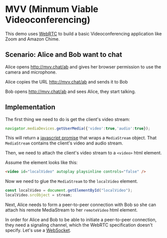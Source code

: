 # MVV (Minmum Viable Videoconferencing)

This demo uses [WebRTC](https://webrtc.org) to build a basic Videoconferencing application like Zoom and Amazon Chime.

## Scenario: Alice and Bob want to chat

Alice opens http://mvv.chat/ab and gives her browser permission to use the camera and microphone.

Alice copies the URL http://mvv.chat/ab and sends it to Bob

Bob opens http://mvv.chat/ab and sees Alice, they start talking.

## Implementation
The first thing we need to do is get the client's video stream:

``` javascript
navigator.mediaDevices.getUserMedia({'video':true,'audio':true});
```
This will return a [javascript promise](https://developer.mozilla.org/en-US/docs/Web/JavaScript/Reference/Global_Objects/Promise) that wraps a `MediaStream` object. That `MediaStream` contains the client's video and audio stream.

Then, we need to attach the client's video stream to a `<video>` html element.

Assume the element looks like this:

``` html
<video id="localVideo" autoplay playsinline controls="false" />
```

Now we need to glue the `MediaStream` to the `localVideo` element.

``` javascript
const localVideo = document.getElementById("localVideo");
localVideo.srcObject = stream;
```
Next, Alice needs to form a peer-to-peer connection with Bob so she can attach his remote MediaStream to her `remoteVideo` html element.

In order for Alice and Bob to be able to initiate a peer-to-peer connection, they need a signaling channel, which the WebRTC specification doesn't specify. Let's use a [WebSocket](https://developer.mozilla.org/en-US/docs/Web/API/WebSockets_API).

